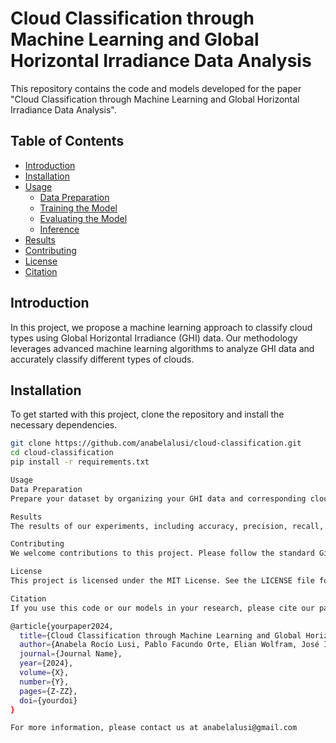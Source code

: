 # Cloud Classification through Machine Learning and Global Horizontal Irradiance Data Analysis

This repository contains the code and models developed for the paper "Cloud Classification through Machine Learning and Global Horizontal Irradiance Data Analysis".

## Table of Contents
- [Introduction](#introduction)
- [Installation](#installation)
- [Usage](#usage)
  - [Data Preparation](#data-preparation)
  - [Training the Model](#training-the-model)
  - [Evaluating the Model](#evaluating-the-model)
  - [Inference](#inference)
- [Results](#results)
- [Contributing](#contributing)
- [License](#license)
- [Citation](#citation)

## Introduction
In this project, we propose a machine learning approach to classify cloud types using Global Horizontal Irradiance (GHI) data. Our methodology leverages advanced machine learning algorithms to analyze GHI data and accurately classify different types of clouds.

## Installation
To get started with this project, clone the repository and install the necessary dependencies.

```bash
git clone https://github.com/anabelalusi/cloud-classification.git
cd cloud-classification
pip install -r requirements.txt

Usage
Data Preparation
Prepare your dataset by organizing your GHI data and corresponding cloud type labels. Ensure your data is in the format expected by the scripts.

Results
The results of our experiments, including accuracy, precision, recall, and other relevant metrics, can be found in the results directory. Detailed analysis and visualizations are also provided in the paper.

Contributing
We welcome contributions to this project. Please follow the standard GitHub workflow: fork the repository, create a new branch, make your changes, and submit a pull request.

License
This project is licensed under the MIT License. See the LICENSE file for details.

Citation
If you use this code or our models in your research, please cite our paper:

@article{yourpaper2024,
  title={Cloud Classification through Machine Learning and Global Horizontal Irradiance Data Analysis},
  author={Anabela Rocío Lusi, Pablo Facundo Orte, Elian Wolfram, José Ignacio Orlando},
  journal={Journal Name},
  year={2024},
  volume={X},
  number={Y},
  pages={Z-ZZ},
  doi={yourdoi}
}

For more information, please contact us at anabelalusi@gmail.com

